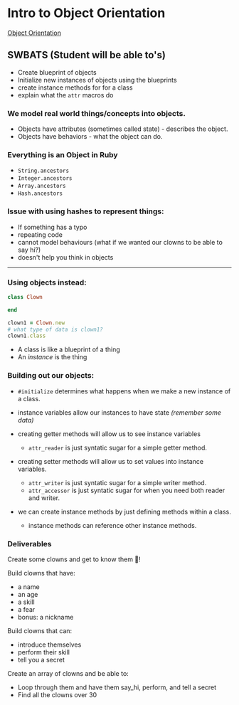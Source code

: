 # Intro to Object Orientation
[Object Orientation](https://en.wikipedia.org/wiki/Object-oriented_programming)

## SWBATS (Student will be able to's)
* Create blueprint of objects
* Initialize new instances of objects using the blueprints
* create instance methods for for a class
* explain what the `attr` macros do

### We model real world things/concepts into objects. 
* Objects have attributes (sometimes called state) - describes the object.
* Objects have behaviors - what the object can do.


### Everything is an Object in Ruby
  * `String.ancestors`
  * `Integer.ancestors`
  * `Array.ancestors`
  * `Hash.ancestors`

### Issue with using hashes to represent things:
  * If something has a typo
  * repeating code
  * cannot model behaviours (what if we wanted our clowns to be able to say hi?)
  * doesn't help you think in objects
  
---

### Using objects instead:
```ruby
class Clown

end

clown1 = Clown.new
# what type of data is clown1?
clown1.class
```
  * A class is like a blueprint of a thing
  * An *instance* is the thing

### Building out our objects:
  * `#initialize` determines what happens when we make a new instance of a class.
  * instance variables allow our instances to have state *(remember some data)*
  * creating getter methods will allow us to see instance variables
    * `attr_reader` is just syntatic sugar for a simple getter method.
  * creating setter methods will allow us to set values into instance variables.
    * `attr_writer` is just syntatic sugar for a simple writer method.
    * `attr_accessor` is just syntatic sugar for when you need both reader and writer.
  
  * we can create instance methods by just defining methods within a class.
    * instance methods can reference other instance methods.

### Deliverables
Create some clowns and get to know them 🤡!

Build clowns that have:
* a name
* an age
* a skill
* a fear
* bonus: a nickname

Build clowns that can:
* introduce themselves
* perform their skill
* tell you a secret

Create an array of clowns and be able to:
* Loop through them and have them say_hi, perform, and tell a secret
* Find all the clowns over 30
